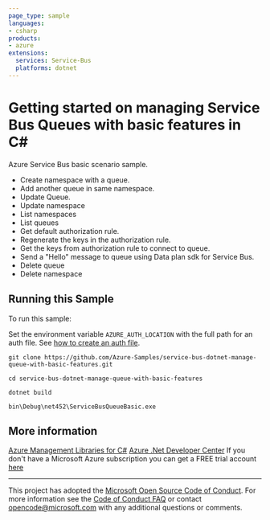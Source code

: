 ```yaml
---
page_type: sample
languages:
- csharp
products:
- azure
extensions:
  services: Service-Bus
  platforms: dotnet
---
```


# Getting started on managing Service Bus Queues with basic features in C# #

 Azure Service Bus basic scenario sample.
 - Create namespace with a queue.
 - Add another queue in same namespace.
 - Update Queue.
 - Update namespace
 - List namespaces
 - List queues
 - Get default authorization rule.
 - Regenerate the keys in the authorization rule.
 - Get the keys from authorization rule to connect to queue.
 - Send a "Hello" message to queue using Data plan sdk for Service Bus.
 - Delete queue
 - Delete namespace


## Running this Sample ##

To run this sample:

Set the environment variable `AZURE_AUTH_LOCATION` with the full path for an auth file. See [how to create an auth file](https://github.com/Azure/azure-libraries-for-net/blob/master/AUTH.md).

    git clone https://github.com/Azure-Samples/service-bus-dotnet-manage-queue-with-basic-features.git

    cd service-bus-dotnet-manage-queue-with-basic-features

    dotnet build

    bin\Debug\net452\ServiceBusQueueBasic.exe

## More information ##

[Azure Management Libraries for C#](https://github.com/Azure/azure-sdk-for-net/tree/Fluent)
[Azure .Net Developer Center](https://azure.microsoft.com/en-us/develop/net/)
If you don't have a Microsoft Azure subscription you can get a FREE trial account [here](http://go.microsoft.com/fwlink/?LinkId=330212)

---

This project has adopted the [Microsoft Open Source Code of Conduct](https://opensource.microsoft.com/codeofconduct/). For more information see the [Code of Conduct FAQ](https://opensource.microsoft.com/codeofconduct/faq/) or contact [opencode@microsoft.com](mailto:opencode@microsoft.com) with any additional questions or comments.